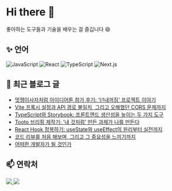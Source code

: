# Hi there 👋

좋아하는 도구들과 기술을 배우는 걸 즐깁니다 😄

## ✨ 언어

<p>
  <img alt="JavaScript" src="https://img.shields.io/badge/JavaScript-F7DF1E?style=flat-square&logo=JavaScript&logoColor=white"/> 
  <img alt="React" src="https://img.shields.io/badge/React-61DAFB?style=flat-square&logo=React&logoColor=white"/>
  <img alt="TypeScript" src="https://img.shields.io/badge/Next.js-black?style=flat-square&logo=Next.js&logoColor=white"/>
  <img alt="Next.js" src="https://img.shields.io/badge/Next.js-black?style=flat-square&logo=Next.js&logoColor=white"/>
</p>

## 📄 최근 블로그 글

<!-- BLOG-START -->
<ul><li><a href='https://jiminha.tistory.com/entry/%EB%A9%8B%EC%9F%81%EC%9D%B4%EC%82%AC%EC%9E%90%EC%B2%98%EB%9F%BC-%EC%95%84%EC%9D%B4%EB%94%94%EC%96%B4%ED%86%A4-%EC%B0%B8%EA%B0%80-%ED%9B%84%EA%B8%B0-%E2%80%98%EB%84%8C%EB%82%B4%EA%BA%BC%EC%A7%90%E2%80%99-%ED%94%84%EB%A1%9C%EC%A0%9D%ED%8A%B8-%EC%9D%B4%EC%95%BC%EA%B8%B0' target='_blank'>멋쟁이사자처럼 아이디어톤 참가 후기: &lsquo;넌내꺼짐&rsquo; 프로젝트 이야기</a></li><li><a href='https://jiminha.tistory.com/entry/Vite-%ED%94%84%EB%A1%9D%EC%8B%9C-%EC%84%A4%EC%A0%95%EA%B3%BC-API-%EA%B2%BD%EB%A1%9C-%EB%B6%88%EC%9D%BC%EC%B9%98-%EA%B7%B8%EB%A6%AC%EA%B3%A0-%EC%98%A4%ED%95%B4%ED%96%88%EB%8D%98-CORS-%EB%AC%B8%EC%A0%9C%EA%B9%8C%EC%A7%80' target='_blank'>Vite 프록시 설정과 API 경로 불일치, 그리고 오해했던 CORS 문제까지</a></li><li><a href='https://jiminha.tistory.com/entry/TypeScript%EC%99%80-Storybook-%ED%94%84%EB%A1%A0%ED%8A%B8%EC%97%94%EB%93%9C-%EC%83%9D%EC%82%B0%EC%84%B1%EC%9D%84-%EB%86%92%EC%9D%B4%EB%8A%94-%EB%91%90-%EA%B0%80%EC%A7%80-%EB%8F%84%EA%B5%AC' target='_blank'>TypeScript와 Storybook: 프론트엔드 생산성을 높이는 두 가지 도구</a></li><li><a href='https://jiminha.tistory.com/entry/Tooto-%EB%B8%8C%EB%A6%AC%ED%95%91-%EC%A0%9C%EC%9E%91%EA%B8%B0-%E2%80%98%EB%82%B4-%EA%B2%83%EC%B2%98%EB%9F%BC%E2%80%99-%EB%A7%8C%EB%93%A0-%EA%B3%BC%EC%A0%9C%EA%B0%80-%EB%82%98%EB%A5%BC-%EB%A7%8C%EB%93%A0%EB%8B%A4' target='_blank'>Tooto 브리핑 제작기: &lsquo;내 것처럼&rsquo; 만든 과제가 나를 만든다</a></li><li><a href='https://jiminha.tistory.com/entry/React-Hook-%EC%A0%95%EB%B3%B5%ED%95%98%EA%B8%B0-useState%EC%99%80-useEffect%EC%9D%98-%EC%9B%90%EB%A6%AC%EB%B6%80%ED%84%B0-%EC%8B%A4%EC%A0%84%EA%B9%8C%EC%A7%80' target='_blank'>React Hook 정복하기: useState와 useEffect의 원리부터 실전까지</a></li><li><a href='https://jiminha.tistory.com/entry/%EC%BD%94%EB%93%9C-%EB%A6%AC%EB%B7%B0%EB%A5%BC-%EC%B2%98%EC%9D%8C-%ED%95%B4%EB%B3%B4%EB%A9%B0-%EA%B7%B8%EB%A6%AC%EA%B3%A0-%EA%B7%B8-%EC%A4%91%EC%9A%94%EC%84%B1%EC%9D%84-%EB%8A%90%EB%81%BC%EA%B8%B0%EA%B9%8C%EC%A7%80' target='_blank'>코드 리뷰를 처음 해보며, 그리고 그 중요성을 느끼기까지</a></li><li><a href='https://jiminha.tistory.com/entry/%EC%96%B4%EB%96%A0%ED%95%9C-%EA%B0%9C%EB%B0%9C%EC%9E%90%EA%B0%80-%EB%90%A0-%EA%B2%83%EC%9D%B8%EA%B0%80' target='_blank'>어떠한 개발자가 될 것인가</a></li></ul>
<!-- BLOG-END -->

## 📫 연락처

<p align="left">
  <a href="https://jiminha.tistory.com" target="_blank">
    <img src="https://img.shields.io/badge/Blog-000000?style=flat-square&logo=tistory&logoColor=white"/>
  </a>
  <a href="mailto:tracygkwlals@gmail.com">
    <img src="https://img.shields.io/badge/Email-EA4335?style=flat-square&logo=gmail&logoColor=white"/>
  </a>
</p>

